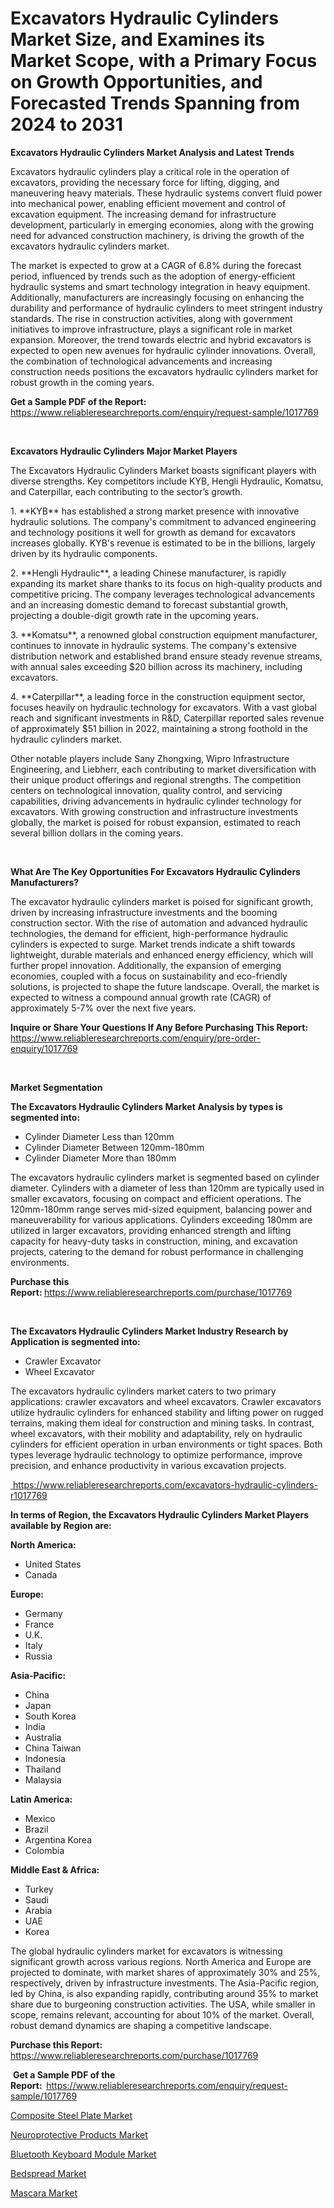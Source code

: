 <p><h1>Excavators Hydraulic Cylinders Market Size, and Examines its Market Scope, with a Primary Focus on Growth Opportunities, and Forecasted Trends Spanning from 2024 to 2031</h1></p><p><strong>Excavators Hydraulic Cylinders Market Analysis and Latest Trends</strong></p>
<p><p>Excavators hydraulic cylinders play a critical role in the operation of excavators, providing the necessary force for lifting, digging, and maneuvering heavy materials. These hydraulic systems convert fluid power into mechanical power, enabling efficient movement and control of excavation equipment. The increasing demand for infrastructure development, particularly in emerging economies, along with the growing need for advanced construction machinery, is driving the growth of the excavators hydraulic cylinders market.</p><p>The market is expected to grow at a CAGR of 6.8% during the forecast period, influenced by trends such as the adoption of energy-efficient hydraulic systems and smart technology integration in heavy equipment. Additionally, manufacturers are increasingly focusing on enhancing the durability and performance of hydraulic cylinders to meet stringent industry standards. The rise in construction activities, along with government initiatives to improve infrastructure, plays a significant role in market expansion. Moreover, the trend towards electric and hybrid excavators is expected to open new avenues for hydraulic cylinder innovations. Overall, the combination of technological advancements and increasing construction needs positions the excavators hydraulic cylinders market for robust growth in the coming years.</p></p>
<p><strong>Get a Sample PDF of the Report:&nbsp;</strong> <a href="https://www.reliableresearchreports.com/enquiry/request-sample/1017769">https://www.reliableresearchreports.com/enquiry/request-sample/1017769</a></p>
<p>&nbsp;</p>
<p><strong>Excavators Hydraulic Cylinders Major Market Players</strong></p>
<p><p>The Excavators Hydraulic Cylinders Market boasts significant players with diverse strengths. Key competitors include KYB, Hengli Hydraulic, Komatsu, and Caterpillar, each contributing to the sector’s growth. </p><p>1. **KYB** has established a strong market presence with innovative hydraulic solutions. The company's commitment to advanced engineering and technology positions it well for growth as demand for excavators increases globally. KYB's revenue is estimated to be in the billions, largely driven by its hydraulic components.</p><p>2. **Hengli Hydraulic**, a leading Chinese manufacturer, is rapidly expanding its market share thanks to its focus on high-quality products and competitive pricing. The company leverages technological advancements and an increasing domestic demand to forecast substantial growth, projecting a double-digit growth rate in the upcoming years.</p><p>3. **Komatsu**, a renowned global construction equipment manufacturer, continues to innovate in hydraulic systems. The company's extensive distribution network and established brand ensure steady revenue streams, with annual sales exceeding $20 billion across its machinery, including excavators. </p><p>4. **Caterpillar**, a leading force in the construction equipment sector, focuses heavily on hydraulic technology for excavators. With a vast global reach and significant investments in R&D, Caterpillar reported sales revenue of approximately $51 billion in 2022, maintaining a strong foothold in the hydraulic cylinders market.</p><p>Other notable players include Sany Zhongxing, Wipro Infrastructure Engineering, and Liebherr, each contributing to market diversification with their unique product offerings and regional strengths. The competition centers on technological innovation, quality control, and servicing capabilities, driving advancements in hydraulic cylinder technology for excavators. With growing construction and infrastructure investments globally, the market is poised for robust expansion, estimated to reach several billion dollars in the coming years.</p></p>
<p>&nbsp;</p>
<p><strong>What Are The Key Opportunities For Excavators Hydraulic Cylinders Manufacturers?</strong></p>
<p><p>The excavator hydraulic cylinders market is poised for significant growth, driven by increasing infrastructure investments and the booming construction sector. With the rise of automation and advanced hydraulic technologies, the demand for efficient, high-performance hydraulic cylinders is expected to surge. Market trends indicate a shift towards lightweight, durable materials and enhanced energy efficiency, which will further propel innovation. Additionally, the expansion of emerging economies, coupled with a focus on sustainability and eco-friendly solutions, is projected to shape the future landscape. Overall, the market is expected to witness a compound annual growth rate (CAGR) of approximately 5-7% over the next five years.</p></p>
<p><strong>Inquire or Share Your Questions If Any Before Purchasing This Report:</strong> <a href="https://www.reliableresearchreports.com/enquiry/pre-order-enquiry/1017769">https://www.reliableresearchreports.com/enquiry/pre-order-enquiry/1017769</a></p>
<p>&nbsp;</p>
<p><strong>Market Segmentation</strong></p>
<p><strong>The Excavators Hydraulic Cylinders Market Analysis by types is segmented into:</strong></p>
<p><ul><li>Cylinder Diameter Less than 120mm</li><li>Cylinder Diameter Between 120mm-180mm</li><li>Cylinder Diameter More than 180mm</li></ul></p>
<p><p>The excavators hydraulic cylinders market is segmented based on cylinder diameter. Cylinders with a diameter of less than 120mm are typically used in smaller excavators, focusing on compact and efficient operations. The 120mm-180mm range serves mid-sized equipment, balancing power and maneuverability for various applications. Cylinders exceeding 180mm are utilized in larger excavators, providing enhanced strength and lifting capacity for heavy-duty tasks in construction, mining, and excavation projects, catering to the demand for robust performance in challenging environments.</p></p>
<p><strong>Purchase this Report:&nbsp;</strong><a href="https://www.reliableresearchreports.com/purchase/1017769">https://www.reliableresearchreports.com/purchase/1017769</a></p>
<p>&nbsp;</p>
<p><strong>The Excavators Hydraulic Cylinders Market Industry Research by Application is segmented into:</strong></p>
<p><ul><li>Crawler Excavator</li><li>Wheel Excavator</li></ul></p>
<p><p>The excavators hydraulic cylinders market caters to two primary applications: crawler excavators and wheel excavators. Crawler excavators utilize hydraulic cylinders for enhanced stability and lifting power on rugged terrains, making them ideal for construction and mining tasks. In contrast, wheel excavators, with their mobility and adaptability, rely on hydraulic cylinders for efficient operation in urban environments or tight spaces. Both types leverage hydraulic technology to optimize performance, improve precision, and enhance productivity in various excavation projects.</p></p>
<p><a href="https://www.reliableresearchreports.com/excavators-hydraulic-cylinders-r1017769">&nbsp;https://www.reliableresearchreports.com/excavators-hydraulic-cylinders-r1017769</a></p>
<p><strong>In terms of Region, the Excavators Hydraulic Cylinders Market Players available by Region are:</strong></p>
<p>
    <p> <strong> North America: </strong>
        <ul>
            <li>United States</li>
            <li>Canada</li>
        </ul>
        </p> 
    <p> <strong> Europe: </strong>
        <ul>
            <li>Germany</li>
            <li>France</li>
            <li>U.K.</li>
            <li>Italy</li>
            <li>Russia</li>
        </ul>
        </p> 
    <p> <strong> Asia-Pacific: </strong>
        <ul>
            <li>China</li>
            <li>Japan</li>
            <li>South Korea</li>
            <li>India</li>
            <li>Australia</li>
            <li>China Taiwan</li>
            <li>Indonesia</li>
            <li>Thailand</li>
            <li>Malaysia</li>
        </ul>
        </p> 
    <p> <strong> Latin America: </strong>
        <ul>
            <li>Mexico</li>
            <li>Brazil</li>
            <li>Argentina Korea</li>
            <li>Colombia</li>
        </ul>
        </p> 
    <p> <strong> Middle East & Africa: </strong>
        <ul>
            <li>Turkey</li>
            <li>Saudi</li>
            <li>Arabia</li>
            <li>UAE</li>
            <li>Korea</li>
        </ul>
    </p>
    </p>
<p><p>The global hydraulic cylinders market for excavators is witnessing significant growth across various regions. North America and Europe are projected to dominate, with market shares of approximately 30% and 25%, respectively, driven by infrastructure investments. The Asia-Pacific region, led by China, is also expanding rapidly, contributing around 35% to market share due to burgeoning construction activities. The USA, while smaller in scope, remains relevant, accounting for about 10% of the market. Overall, robust demand dynamics are shaping a competitive landscape.</p></p>
<p><strong>Purchase this Report: </strong><a href="https://www.reliableresearchreports.com/purchase/1017769">https://www.reliableresearchreports.com/purchase/1017769</a></p>
<p>&nbsp;<strong>Get a Sample PDF of the Report:&nbsp;&nbsp;</strong><a href="https://www.reliableresearchreports.com/enquiry/request-sample/1017769">https://www.reliableresearchreports.com/enquiry/request-sample/1017769</a></p>
<p><strong></strong></p>
<p><p><a href="https://issuu.com/reportprime-2/docs/composite-steel-plate-market-size-2_536c8650ca86d4">Composite Steel Plate Market</a></p><p><a href="https://github.com/RunaHaque64/Market-Research-Report-List-1/blob/main/neuroprotective-products-market.md">Neuroprotective Products Market</a></p><p><a href="https://medium.com/@williambatz78/the-bluetooth-keyboard-module-market-report-analyzes-important-operational-and-performance-data-eb4cde95339e">Bluetooth Keyboard Module Market</a></p><p><a href="https://medium.com/@yeie266/the-bedspread-market-is-experiencing-higher-than-anticipated-demand-compared-to-pre-pandemic-0f46c5d6ace9">Bedspread Market</a></p><p><a href="https://www.linkedin.com/pulse/global-perspectives-mascara-market-trends-forecast-2024-2031-1jwic?trackingId=PQ4%2Foe7VSv%2BN%2B7zxV3Po3w%3D%3D">Mascara Market</a></p></p>
